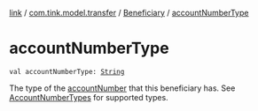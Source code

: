 [link](../../index.md) / [com.tink.model.transfer](../index.md) / [Beneficiary](index.md) / [accountNumberType](./account-number-type.md)

# accountNumberType

`val accountNumberType: `[`String`](https://kotlinlang.org/api/latest/jvm/stdlib/kotlin/-string/index.html)

The type of the [accountNumber](account-number.md) that this beneficiary has. See [AccountNumberTypes](-account-number-types/index.md) for supported types.

